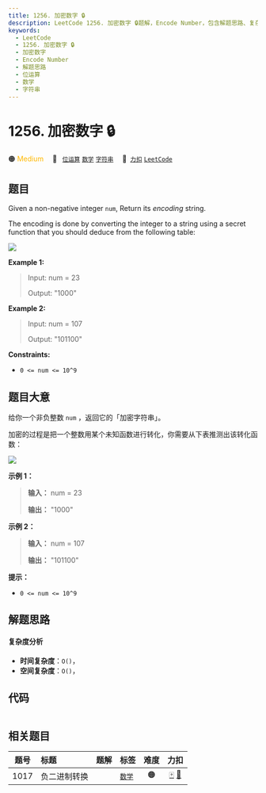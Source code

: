 ```yaml
---
title: 1256. 加密数字 🔒
description: LeetCode 1256. 加密数字 🔒题解，Encode Number，包含解题思路、复杂度分析以及完整的 JavaScript 代码实现。
keywords:
  - LeetCode
  - 1256. 加密数字 🔒
  - 加密数字
  - Encode Number
  - 解题思路
  - 位运算
  - 数学
  - 字符串
---
```


# 1256. 加密数字 🔒

🟠 <font color=#ffb800>Medium</font>&emsp; 🔖&ensp; [`位运算`](/tag/bit-manipulation.md) [`数学`](/tag/math.md) [`字符串`](/tag/string.md)&emsp; 🔗&ensp;[`力扣`](https://leetcode.cn/problems/encode-number) [`LeetCode`](https://leetcode.com/problems/encode-number)

## 题目

Given a non-negative integer `num`, Return its _encoding_ string.

The encoding is done by converting the integer to a string using a secret
function that you should deduce from the following table:

![](https://fastly.jsdelivr.net/gh/doocs/leetcode@main/solution/1200-1299/1256.Encode%20Number/images/encode_number.png)



**Example 1:**

> Input: num = 23
> 
> Output: "1000"

**Example 2:**

> Input: num = 107
> 
> Output: "101100"

**Constraints:**

  * `0 <= num <= 10^9`


## 题目大意

给你一个非负整数 `num` ，返回它的「加密字符串」。

加密的过程是把一个整数用某个未知函数进行转化，你需要从下表推测出该转化函数：

![](https://fastly.jsdelivr.net/gh/doocs/leetcode@main/solution/1200-1299/1256.Encode%20Number/images/encode_number.png)



**示例 1：**

> 
> 
> 
> 
> 
> **输入：** num = 23
> 
> **输出：** "1000"
> 
> 

**示例 2：**

> 
> 
> 
> 
> 
> **输入：** num = 107
> 
> **输出：** "101100"
> 
> 



**提示：**

  * `0 <= num <= 10^9`


## 解题思路

#### 复杂度分析

- **时间复杂度**：`O()`，
- **空间复杂度**：`O()`，

## 代码

```javascript

```

## 相关题目

<!-- prettier-ignore -->
| 题号 | 标题 | 题解 | 标签 | 难度 | 力扣 |
| :------: | :------ | :------: | :------ | :------: | :------: |
| 1017 | 负二进制转换 |  |  [`数学`](/tag/math.md) | 🟠 | [🀄️](https://leetcode.cn/problems/convert-to-base-2) [🔗](https://leetcode.com/problems/convert-to-base-2) |